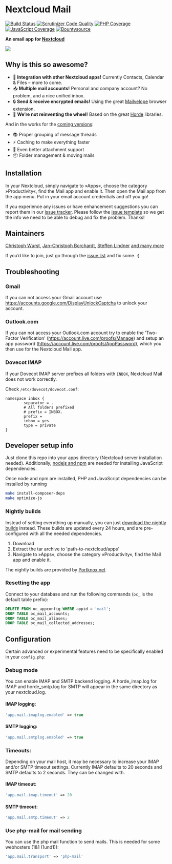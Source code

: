 # Nextcloud Mail

[![Build Status](https://travis-ci.org/nextcloud/mail.svg?branch=master)](https://travis-ci.org/nextcloud/mail)
[![Scrutinizer Code Quality](https://scrutinizer-ci.com/g/nextcloud/mail/badges/quality-score.png?b=master)](https://scrutinizer-ci.com/g/nextcloud/mail/?branch=master)
[![PHP Coverage](https://scrutinizer-ci.com/g/nextcloud/mail/badges/coverage.png?b=master)](https://scrutinizer-ci.com/g/nextcloud/mail/?branch=master)
[![JavaScript Coverage](https://coveralls.io/repos/github/nextcloud/mail/badge.svg)](https://coveralls.io/github/nextcloud/mail)
[![Bountysource](https://img.shields.io/bountysource/team/nextcloud/activity.svg?maxAge=2592000)](https://www.bountysource.com/teams/nextcloud/issues?tracker_ids=44154351)

**An email app for [Nextcloud](https://nextcloud.com)**

![](screenshots/mail.png)


## Why is this so awesome?

* :rocket: **Integration with other Nextcloud apps!** Currently Contacts, Calendar & Files – more to come.
* :inbox_tray: **Multiple mail accounts!** Personal and company account? No problem, and a nice unified inbox.
* :lock: **Send & receive encrypted emails!** Using the great [Mailvelope](https://mailvelope.com) browser extension.
* :see_no_evil: **We’re not reinventing the wheel!** Based on the great [Horde](http://horde.org) libraries.

And in the works for the [coming versions](https://github.com/nextcloud/mail/milestones/):
* :books: Proper grouping of message threads
* :zap: Caching to make everything faster
* :paperclip: Even better attachment support
* :package: Folder management & moving mails

## Installation

In your Nextcloud, simply navigate to »Apps«, choose the category »Productivity«, find the Mail app and enable it.
Then open the Mail app from the app menu. Put in your email account credentials and off you go!

If you experience any issues or have enhancement suggestions you can report them in our [issue tracker](https://github.com/nextcloud/mail/issues). Please follow the [issue template](https://raw.githubusercontent.com/nextcloud/mail/master/issue_template.md) so we get the info we need to be able to debug and fix the problem. Thanks!


## Maintainers

[Christoph Wurst](https://github.com/ChristophWurst), [Jan-Christoph Borchardt](https://github.com/jancborchardt), [Steffen Lindner](https://github.com/Gomez) [and many more](https://github.com/nextcloud/mail/graphs/contributors)

If you’d like to join, just go through the [issue list](https://github.com/nextcloud/mail/issues) and fix some. :)

## Troubleshooting

### Gmail

If you can not access your Gmail account use https://accounts.google.com/DisplayUnlockCaptcha to unlock your account.

### Outlook.com

If you can not access your Outlook.com account try to enable the 'Two-Factor Verification' (https://account.live.com/proofs/Manage) and setup an app password (https://account.live.com/proofs/AppPassword), which you then use for the Nextcloud Mail app.

### Dovecot IMAP

If your Dovecot IMAP server prefixes all folders with `INBOX`, Nextcloud Mail does not work correctly.

Check `/etc/dovecot/dovecot.conf`:

```
namespace inbox {
        separator = .
        # All folders prefixed
        # prefix = INBOX.
        prefix =
        inbox = yes
        type = private
}
```


## Developer setup info

Just clone this repo into your apps directory (Nextcloud server installation needed). Additionally,  [nodejs and npm](https://nodejs.org/en/download/package-manager/) are needed for installing JavaScript dependencies.

Once node and npm are installed, PHP and JavaScript dependencies can be installed by running
```bash
make install-composer-deps
make optimize-js
```

### Nightly builds

Instead of setting everything up manually, you can just [download the nightly builds](https://nightly.portknox.net/mail/) instead. These builds are updated every 24 hours, and are pre-configured with all the needed dependencies.

1. Download
2. Extract the tar archive to 'path-to-nextcloud/apps'
3. Navigate to »Apps«, choose the category »Productivity«, find the Mail app and enable it.

The nightly builds are provided by [Portknox.net](https://portknox.net)

### Resetting the app
Connect to your database and run the following commands (`oc_` is the default table prefix):
```sql
DELETE FROM oc_appconfig WHERE appid = 'mail';
DROP TABLE oc_mail_accounts;
DROP TABLE oc_mail_aliases;
DROP TABLE oc_mail_collected_addresses;
```


## Configuration

Certain advanced or experimental features need to be specifically enabled in your `config.php`:

### Debug mode
You can enable IMAP and SMTP backend logging. A horde_imap.log for IMAP and horde_smtp.log for SMTP will appear in the same directory as your nextcloud.log.
#### IMAP logging:
```php
'app.mail.imaplog.enabled' => true
```
#### SMTP logging:
```php
'app.mail.smtplog.enabled' => true
```

### Timeouts:
Depending on your mail host, it may be necessary to increase your IMAP and/or SMTP timeout settings. Currently IMAP defaults to 20 seconds and SMTP defaults to 2 seconds. They can be changed with.

#### IMAP timeout:
```php
'app.mail.imap.timeout' => 20
```
#### SMTP timeout:
```php
'app.mail.smtp.timeout' => 2
```
### Use php-mail for mail sending
You can use the php mail function to send mails. This is needed for some webhosters (1&1 (1und1)):
```php
'app.mail.transport' => 'php-mail'
```
